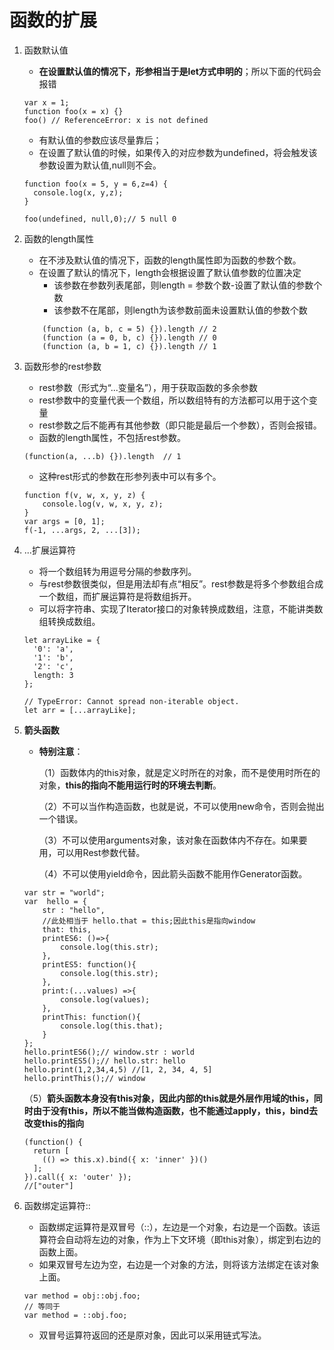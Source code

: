 # 函数的扩展

1. 函数默认值
    - **在设置默认值的情况下，形参相当于是let方式申明的**；所以下面的代码会报错
    ```
    var x = 1;
    function foo(x = x) {}
    foo() // ReferenceError: x is not defined
    ```
    - 有默认值的参数应该尽量靠后；
    - 在设置了默认值的时候，如果传入的对应参数为undefined，将会触发该参数设置为默认值,null则不会。
    ```
    function foo(x = 5, y = 6,z=4) {
      console.log(x, y,z);
    }

    foo(undefined, null,0);// 5 null 0
    ```

2. 函数的length属性
    - 在不涉及默认值的情况下，函数的length属性即为函数的参数个数。
    - 在设置了默认的情况下，length会根据设置了默认值参数的位置决定
        - 该参数在参数列表尾部，则length = 参数个数-设置了默认值的参数个数
        - 该参数不在尾部，则length为该参数前面未设置默认值的参数个数
    ```
        (function (a, b, c = 5) {}).length // 2
        (function (a = 0, b, c) {}).length // 0
        (function (a, b = 1, c) {}).length // 1
    ```

3. 函数形参的rest参数
    - rest参数（形式为“...变量名”），用于获取函数的多余参数
    - rest参数中的变量代表一个数组，所以数组特有的方法都可以用于这个变量
    - rest参数之后不能再有其他参数（即只能是最后一个参数），否则会报错。
    - 函数的length属性，不包括rest参数。
    ```
    (function(a, ...b) {}).length  // 1
    ```
    - 这种rest形式的参数在形参列表中可以有多个。
    ```
    function f(v, w, x, y, z) { 
        console.log(v, w, x, y, z);
    }
    var args = [0, 1];
    f(-1, ...args, 2, ...[3]);
    ```

4. ...扩展运算符
    - 将一个数组转为用逗号分隔的参数序列。
    - 与rest参数很类似，但是用法却有点“相反”。rest参数是将多个参数组合成一个数组，而扩展运算符是将数组拆开。
    - 可以将字符串、实现了Iterator接口的对象转换成数组，注意，不能讲类数组转换成数组。
    ```
    let arrayLike = {
      '0': 'a',
      '1': 'b',
      '2': 'c',
      length: 3
    };

    // TypeError: Cannot spread non-iterable object.
    let arr = [...arrayLike];
    ```

4. **箭头函数**
    - **特别注意**：
    
        （1）函数体内的this对象，就是定义时所在的对象，而不是使用时所在的对象，**this的指向不能用运行时的环境去判断**。
        
        （2）不可以当作构造函数，也就是说，不可以使用new命令，否则会抛出一个错误。
        
        （3）不可以使用arguments对象，该对象在函数体内不存在。如果要用，可以用Rest参数代替。
        
        （4）不可以使用yield命令，因此箭头函数不能用作Generator函数。
    ```
    var str = "world";
    var  hello = {
        str : "hello",
        //此处相当于 hello.that = this;因此this是指向window
        that: this,
        printES6: ()=>{
            console.log(this.str);
        },
        printES5: function(){
            console.log(this.str);
        },
        print:(...values) =>{
            console.log(values);
        },
        printThis: function(){
            console.log(this.that);
        }
    };
    hello.printES6();// window.str : world
    hello.printES5();// hello.str: hello
    hello.print(1,2,34,4,5) //[1, 2, 34, 4, 5]
    hello.printThis();// window
    ```
    （5）**箭头函数本身没有this对象，因此内部的this就是外层作用域的this，同时由于没有this，所以不能当做构造函数，也不能通过apply，this，bind去改变this的指向**
    ```
    (function() {
      return [
        (() => this.x).bind({ x: 'inner' })()
      ];
    }).call({ x: 'outer' });
    //["outer"]
    ```
5. 函数绑定运算符::
    - 函数绑定运算符是双冒号（::），左边是一个对象，右边是一个函数。该运算符会自动将左边的对象，作为上下文环境（即this对象），绑定到右边的函数上面。
    - 如果双冒号左边为空，右边是一个对象的方法，则将该方法绑定在该对象上面。
    ```
    var method = obj::obj.foo;
    // 等同于
    var method = ::obj.foo;
    ```
    - 双冒号运算符返回的还是原对象，因此可以采用链式写法。



